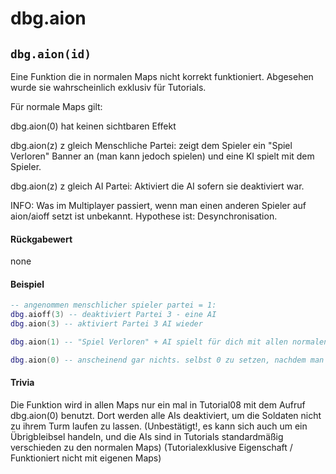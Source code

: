 # dbg.aion

## `dbg.aion(id)`

Eine Funktion die in normalen Maps nicht korrekt funktioniert. Abgesehen wurde sie wahrscheinlich exklusiv für Tutorials.

Für normale Maps gilt: 

dbg.aion(0) hat keinen sichtbaren Effekt 

dbg.aion(z) z gleich Menschliche Partei: zeigt dem Spieler ein "Spiel Verloren" Banner an (man kann jedoch spielen) und eine KI spielt mit dem Spieler. 

dbg.aion(z) z gleich AI Partei: Aktiviert die AI sofern sie deaktiviert war.

INFO: Was im Multiplayer passiert, wenn man einen anderen Spieler auf aion/aioff setzt ist unbekannt. Hypothese ist: Desynchronisation.

#### Rückgabewert

none

#### Beispiel

```lua
-- angenommen menschlicher spieler partei = 1:
dbg.aioff(3) -- deaktiviert Partei 3 - eine AI
dbg.aion(3) -- aktiviert Partei 3 AI wieder

dbg.aion(1) -- "Spiel Verloren" + AI spielt für dich mit allen normalen Verhaltensweisen

dbg.aion(0) -- anscheinend gar nichts. selbst 0 zu setzen, nachdem man 1 hatte, ändert nichts.
```

#### Trivia

Die Funktion wird in allen Maps nur ein mal in Tutorial08 mit dem Aufruf dbg.aion(0) benutzt. Dort werden alle AIs deaktiviert, um die Soldaten nicht zu ihrem Turm laufen zu lassen. (Unbestätigt!, es kann sich auch um ein Übrigbleibsel handeln, und die AIs sind in Tutorials standardmäßig verschieden zu den normalen Maps) (Tutorialexklusive Eigenschaft / Funktioniert nicht mit eigenen Maps)
